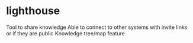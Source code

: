 # lighthouse

Tool to share knowledge 
Able to connect to other systems with invite links or if they are public
Knowledge tree/map feature
